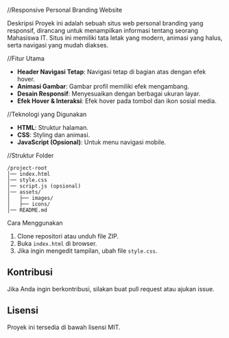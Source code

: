  //Responsive Personal Branding Website

Deskripsi
Proyek ini adalah sebuah situs web personal branding yang responsif, dirancang untuk menampilkan informasi tentang seorang Mahasiswa IT. Situs ini memiliki tata letak yang modern, animasi yang halus, serta navigasi yang mudah diakses.

//Fitur Utama
- **Header Navigasi Tetap**: Navigasi tetap di bagian atas dengan efek hover.
- **Animasi Gambar**: Gambar profil memiliki efek mengambang.
- **Desain Responsif**: Menyesuaikan dengan berbagai ukuran layar.
- **Efek Hover & Interaksi**: Efek hover pada tombol dan ikon sosial media.

//Teknologi yang Digunakan
- **HTML**: Struktur halaman.
- **CSS**: Styling dan animasi.
- **JavaScript (Opsional)**: Untuk menu navigasi mobile.

//Struktur Folder
```
/project-root
│── index.html
│── style.css
│── script.js (opsional)
│── assets/
│   ├── images/
│   ├── icons/
│── README.md
```

 Cara Menggunakan
1. Clone repositori atau unduh file ZIP.
2. Buka `index.html` di browser.
3. Jika ingin mengedit tampilan, ubah file `style.css`.

## Kontribusi
Jika Anda ingin berkontribusi, silakan buat pull request atau ajukan issue.

## Lisensi
Proyek ini tersedia di bawah lisensi MIT.


